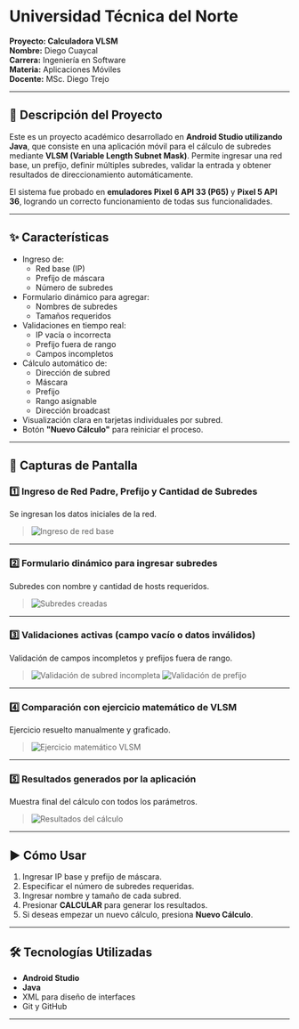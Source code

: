 # Universidad Técnica del Norte  
**Proyecto: Calculadora VLSM**  
**Nombre:** Diego Cuaycal  
**Carrera:** Ingeniería en Software  
**Materia:** Aplicaciones Móviles  
**Docente:** MSc. Diego Trejo  

---

## 📱 Descripción del Proyecto

Este es un proyecto académico desarrollado en **Android Studio utilizando Java**, que consiste en una aplicación móvil para el cálculo de subredes mediante **VLSM (Variable Length Subnet Mask)**. Permite ingresar una red base, un prefijo, definir múltiples subredes, validar la entrada y obtener resultados de direccionamiento automáticamente.

El sistema fue probado en **emuladores Pixel 6 API 33 (P65)** y **Pixel 5 API 36**, logrando un correcto funcionamiento de todas sus funcionalidades.

---

## ✨ Características

- Ingreso de:
  - Red base (IP)
  - Prefijo de máscara
  - Número de subredes
- Formulario dinámico para agregar:
  - Nombres de subredes
  - Tamaños requeridos
- Validaciones en tiempo real:
  - IP vacía o incorrecta
  - Prefijo fuera de rango
  - Campos incompletos
- Cálculo automático de:
  - Dirección de subred
  - Máscara
  - Prefijo
  - Rango asignable
  - Dirección broadcast
- Visualización clara en tarjetas individuales por subred.
- Botón **"Nuevo Cálculo"** para reiniciar el proceso.

---

## 📸 Capturas de Pantalla

### 1️⃣ Ingreso de Red Padre, Prefijo y Cantidad de Subredes
Se ingresan los datos iniciales de la red.
> ![Ingreso de red base](./screenshots/captura1_red_base.png)

---

### 2️⃣ Formulario dinámico para ingresar subredes
Subredes con nombre y cantidad de hosts requeridos.
> ![Subredes creadas](./screenshots/captura2_subredes_dinamicas.png)

---

### 3️⃣ Validaciones activas (campo vacío o datos inválidos)
Validación de campos incompletos y prefijos fuera de rango.
> ![Validación de subred incompleta](./screenshots/captura3_validacion_faltante.png)
> ![Validación de prefijo](./screenshots/captura4_validacion_prefijo.png)

---

### 4️⃣ Comparación con ejercicio matemático de VLSM
Ejercicio resuelto manualmente y graficado.
> ![Ejercicio matemático VLSM](./screenshots/captura5_ejercicio_manual.png)

---

### 5️⃣ Resultados generados por la aplicación
Muestra final del cálculo con todos los parámetros.
> ![Resultados del cálculo](./screenshots/captura6_resultado_app.png)

---

## ▶️ Cómo Usar

1. Ingresar IP base y prefijo de máscara.
2. Especificar el número de subredes requeridas.
3. Ingresar nombre y tamaño de cada subred.
4. Presionar **CALCULAR** para generar los resultados.
5. Si deseas empezar un nuevo cálculo, presiona **Nuevo Cálculo**.

---

## 🛠️ Tecnologías Utilizadas

- **Android Studio**
- **Java**
- XML para diseño de interfaces
- Git y GitHub

---

